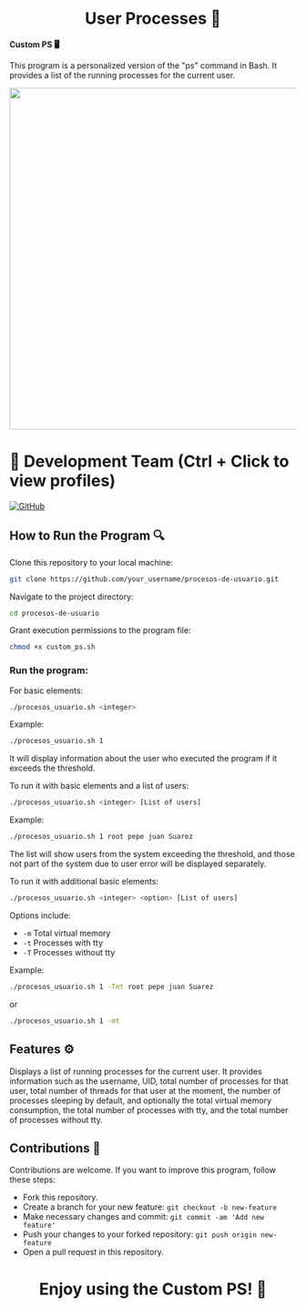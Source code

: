 <h1 align="center">User Processes 🔄 </h1>

<strong>Custom PS 🖥️</strong>

This program is a personalized version of the "ps" command in Bash. It provides a list of the running processes for the current user.

<p  align="center" >
  <img width="600px"src="https://github.com/AlejandroDavidArzolaSaavedra/procesos-de-usuario/assets/90756437/ec70f535-d008-4b26-a881-b7ca843ff19e">
</p>

# 👥 Development Team (Ctrl + Click to view profiles)

[![GitHub](https://img.shields.io/badge/GitHub-Alejandro%20David%20Arzola%20Saavedra-blue?style=flat-square&logo=github)](https://github.com/AlejandroDavidArzolaSaavedra)

## How to Run the Program 🔍

Clone this repository to your local machine:

```bash
git clone https://github.com/your_username/procesos-de-usuario.git
```

Navigate to the project directory:

```bash
cd procesos-de-usuario
```

Grant execution permissions to the program file:

```bash
chmod +x custom_ps.sh
```

### Run the program:

For basic elements:

```bash
./procesos_usuario.sh <integer>
```

Example:

```bash
./procesos_usuario.sh 1
```

It will display information about the user who executed the program if it exceeds the threshold.

To run it with basic elements and a list of users:

```bash
./procesos_usuario.sh <integer> [List of users]
```

Example:

```bash
./procesos_usuario.sh 1 root pepe juan Suarez
```

The list will show users from the system exceeding the threshold, and those not part of the system due to user error will be displayed separately.

To run it with additional basic elements:

```bash
./procesos_usuario.sh <integer> <option> [List of users]
```

Options include:

- `-m` Total virtual memory
- `-t` Processes with tty
- `-T` Processes without tty

Example:

```bash
./procesos_usuario.sh 1 -Tmt root pepe juan Suarez
```

or

```bash
./procesos_usuario.sh 1 -mt
```

## Features ⚙️

Displays a list of running processes for the current user. It provides information such as the username, UID, total number of processes for that user, total number of threads for that user at the moment, the number of processes sleeping by default, and optionally the total virtual memory consumption, the total number of processes with tty, and the total number of processes without tty.

## Contributions 🤝

Contributions are welcome. If you want to improve this program, follow these steps:

- Fork this repository.
- Create a branch for your new feature: `git checkout -b new-feature`
- Make necessary changes and commit: `git commit -am 'Add new feature'`
- Push your changes to your forked repository: `git push origin new-feature`
- Open a pull request in this repository.

<h1 align="center">Enjoy using the Custom PS! 🚀</h1>
